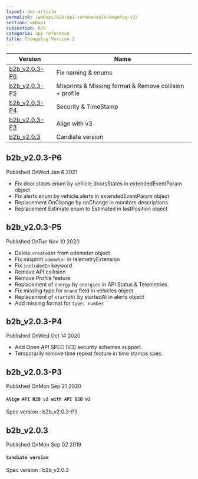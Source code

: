 ```yaml
---
layout: doc-article
permalink: /webapi/b2b/api-reference/changelog-v2/
section: webapi
subsection: b2b
categorie: api reference 
title: Changelog Version 2
---
```




Version|Name
-|-
[b2b_v2.0.3-P6](#b2b_v203-p6) | Fix naming & enums
[b2b_v2.0.3-P5](#b2b_v203-p5) | Misprints & Missing format & Remove collision + profile 
[b2b_v2.0.3-P4](#b2b_v203-p4) | Security & TimeStamp
[b2b_v2.0.3-P3](#b2b_v203-p3) | Align with v3
[b2b_v2.0.3](#b2b_v203) | Candiate version


## b2b_v2.0.3-P6

<div class="tags has-addons is-pulled-right"><span class="tag is-dark">Published On</span><span class="tag is-info">Wed Jan 6 2021</span></div>


- Fix door.states enum by vehicle.doorsStates in extendedEventParam object
- Fix alerts enum by vehicle.alerts in extendedEventParam object
- Replacement OnChange by onChange in monitors descriptions
- Replacement Estimate enum to Estimated in lastPosition object

## b2b_v2.0.3-P5

<div class="tags has-addons is-pulled-right"><span class="tag is-dark">Published On</span><span class="tag is-info">Tue Nov 10 2020</span></div>


- Delete `createdAt` from odemeter object
- Fix misprint `odemeter` in telemetryExtension
- Fix `includedIn` keyword
- Remove API collision
- Remove Profile feature
- Replacement of `energy` by `energies` in API Status & Telemetries
- Fix missing type for `brand` field in vehicles object
- Replacement of `startdAt` by startedAt in alerts object
- Add missing format for `type: number`



## b2b_v2.0.3-P4


<div class="tags has-addons is-pulled-right"><span class="tag is-dark">Published On</span><span class="tag is-info">Wed Oct 14 2020</span></div>


- Add Open API SPEC (V3) security schemes support.
- Temporarily remove time repeat feature in time stamps spec.


## b2b_v2.0.3-P3

<div class="tags has-addons is-pulled-right"><span class="tag is-dark">Published On</span><span class="tag is-info">Mon Sep 21 2020</span></div>

#### `Align API B2B v2 with API B2B v2`
Spec version : b2b_v2.0.3-P3


## b2b_v2.0.3

<div class="tags has-addons is-pulled-right"><span class="tag is-dark">Published On</span><span class="tag is-info">Mon Sep 02 2019</span></div>


#### `Candiate version`
Spec version : b2b_v2.0.3

